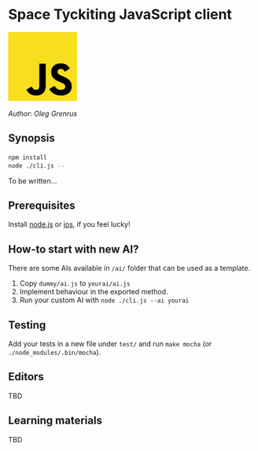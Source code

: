 # Space Tyckiting JavaScript client

![logo](logo.png)

*Author: Oleg Grenrus*

## Synopsis

```sh
npm install
node ./cli.js --
```

To be written&hellip;

## Prerequisites

Install [node.js](http://nodejs.org/) or [ios](https://iojs.org/en/index.html), if you feel lucky!


## How-to start with new AI?

There are some  AIs available in `/ai/` folder that can be used as a template.
 1. Copy `dummy/ai.js` to `yourai/ai.js`
 2. Implement behaviour in the exported method.
 3. Run your custom AI with `node ./cli.js --ai yourai`

## Testing

Add your tests in a new file under `test/` and run `make mocha` (or `./node_modules/.bin/mocha`).


## Editors

TBD

## Learning materials

TBD

